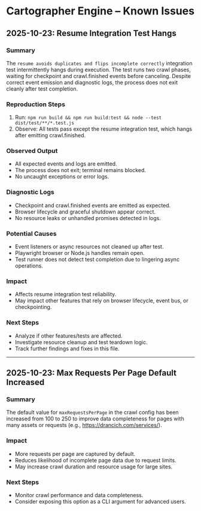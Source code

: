 # Cartographer Engine – Known Issues

## 2025-10-23: Resume Integration Test Hangs

### Summary
The `resume avoids duplicates and flips incomplete correctly` integration test intermittently hangs during execution. The test runs two crawl phases, waiting for checkpoint and crawl.finished events before canceling. Despite correct event emission and diagnostic logs, the process does not exit cleanly after test completion.

### Reproduction Steps
1. Run: `npm run build && npm run build:test && node --test dist/test/**/*.test.js`
2. Observe: All tests pass except the resume integration test, which hangs after emitting crawl.finished.

### Observed Output
- All expected events and logs are emitted.
- The process does not exit; terminal remains blocked.
- No uncaught exceptions or error logs.

### Diagnostic Logs
- Checkpoint and crawl.finished events are emitted as expected.
- Browser lifecycle and graceful shutdown appear correct.
- No resource leaks or unhandled promises detected in logs.

### Potential Causes
- Event listeners or async resources not cleaned up after test.
- Playwright browser or Node.js handles remain open.
- Test runner does not detect test completion due to lingering async operations.

### Impact
- Affects resume integration test reliability.
- May impact other features that rely on browser lifecycle, event bus, or checkpointing.

### Next Steps
- Analyze if other features/tests are affected.
- Investigate resource cleanup and test teardown logic.
- Track further findings and fixes in this file.

---

## 2025-10-23: Max Requests Per Page Default Increased

### Summary
The default value for `maxRequestsPerPage` in the crawl config has been increased from 100 to 250 to improve data completeness for pages with many assets or requests (e.g., https://drancich.com/services/).

### Impact
- More requests per page are captured by default.
- Reduces likelihood of incomplete page data due to request limits.
- May increase crawl duration and resource usage for large sites.

### Next Steps
- Monitor crawl performance and data completeness.
- Consider exposing this option as a CLI argument for advanced users.
